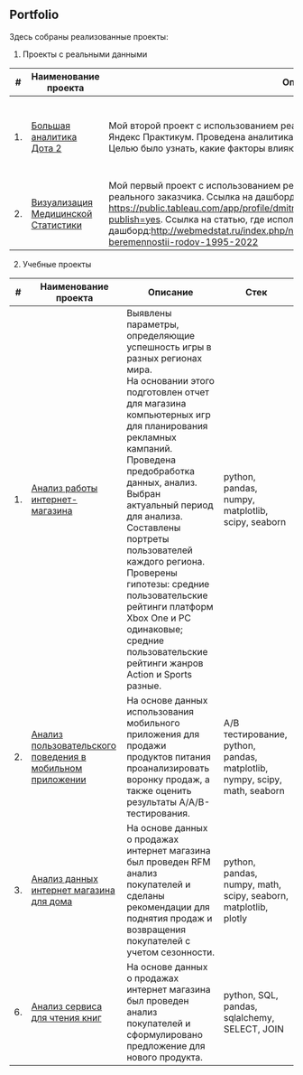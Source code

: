 ## Portfolio


Здесь собраны реализованные проекты:
1. Проекты с реальными данными
   
| #    | Наименование проекта                | Описание                                                     | Стек                                                         |
| ---- | ------------------------------------------------------------ | ------------------------------------------------------------ | ------------------------------------------------------------ |
| 1.   | [Большая аналитика Дота 2](https://github.com/Myxosan/Portfolio/blob/main/dota2/dota_2.ipynb) | Мой второй проект с использованием реальных данных. Проект для мастерской Яндекс Практикум. Проведена аналитика реальных матчей компьютерной игры Dota 2. Целью было узнать, какие факторы влияют на победу в матчах |python, pandas, matplotlib, seaborn, scipy.stats, ttest_ind, pointbiserialr, proportions_ztest |
| 2.   | [Визуализация Медицинской Статистики](https://github.com/Myxosan/Portfolio/tree/main/Med) | Мой первый проект с использованием реальных данных. Анализ проводился для реального заказчика. Ссылка на дашборд: https://public.tableau.com/app/profile/dmitry.bystrow/viz/_17187167103320/Dashboard2?publish=yes. Ссылка на статью, где используется дашборд:http://webmedstat.ru/index.php/news/58-o-dinamike-oslozhnenij-beremennostii-rodov-1995-2022 |python, pandas,tableau|


2. Учебные проекты
   
| #    | Наименование проекта                | Описание                                                     | Стек                                                         |
| ---- | ------------------------------------------------------------ | ------------------------------------------------------------ | ------------------------------------------------------------ |
| 1.   | [Анализ работы интернет-магазина](https://github.com/Myxosan/Portfolio/tree/d66878407ef7174e8aec1ffe1614962885dc89ea/Project1) | Выявлены параметры, определяющие успешность игры в разных регионах мира.<br/> На основании этого подготовлен отчет для магазина компьютерных игр для планирования рекламных кампаний.<br/> Проведена предобработка данных, анализ.<br/> Выбран актуальный период для анализа.<br/> Составлены портреты пользователей каждого региона.<br/> Проверены гипотезы: средние пользовательские рейтинги платформ Xbox One и PC одинаковые; средние пользовательские рейтинги жанров Action и Sports разные.| python, pandas, numpy, matplotlib, scipy, seaborn    |
| 2.   | [Анализ пользовательского поведения в мобильном приложении](https://github.com/Myxosan/Portfolio/tree/d66878407ef7174e8aec1ffe1614962885dc89ea/Project2) | На основе данных использования мобильного приложения для продажи продуктов питания проанализировать воронку продаж, а также оценить результаты A/A/B-тестирования. |A/B тестирование, python, pandas, matplotlib, nympy, scipy, math, seaborn |
| 3.   | [Анализ данных интернет магазина для дома](https://github.com/Myxosan/Portfolio/blob/main/Final%20Project/Анализ%20данных%20интернет%20магазина.ipynb) | На основе данных о продажах интернет магазина был проведен RFM анализ покупателей и сделаны рекомендации для поднятия продаж и возвращения покупателей с учетом сезонности. |python, pandas, numpy, math, scipy, seaborn, matplotlib, plotly |
| 6.   | [Анализ сервиса для чтения книг](https://github.com/Myxosan/Portfolio/blob/main/Final%20Project/SQL.ipynb) | На основе данных о продажах интернет магазина был проведен анализ покупателей и сформулировано предложение для нового продукта. |python, SQL, pandas, sqlalchemy, SELECT, JOIN  |

